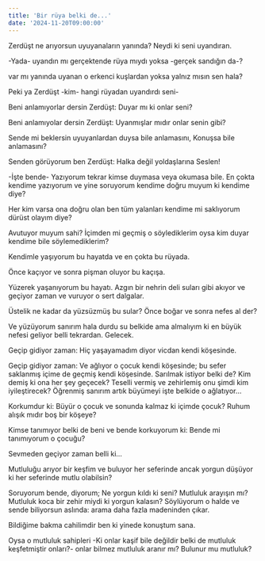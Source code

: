 ```yaml
---
title: 'Bir rüya belki de...'
date: '2024-11-20T09:00:00'
---
```


Zerdüşt ne arıyorsun uyuyanaların yanında? Neydi ki seni uyandıran.

-Yada- uyandın mı gerçektende rüya mıydı yoksa -gerçek sandığın da-?

var mı yanında uyanan o erkenci kuşlardan yoksa yalnız mısın sen hala?

Peki ya Zerdüşt -kim- hangi rüyadan uyandırdı seni-

Beni anlamıyorlar dersin Zerdüşt: Duyar mı ki onlar seni? 

Beni anlamıyolar dersin Zerdüşt: Uyanmışlar mıdır onlar senin gibi?

Sende mi beklersin uyuyanlardan duysa bile anlamasını, Konuşsa bile anlamasını?

Senden görüyorum ben Zerdüşt: Halka değil yoldaşlarına Seslen!

-İşte bende- Yazıyorum tekrar kimse duymasa veya okumasa bile. En çokta kendime yazıyorum ve yine soruyorum kendime doğru muyum ki kendime diye?

Her kim varsa ona doğru olan ben tüm yalanları kendime mi saklıyorum dürüst olayım diye?

Avutuyor muyum sahi? İçimden mi geçmiş o söylediklerim oysa kim duyar kendime bile söylemediklerim?

Kendimle yaşıyorum bu hayatda ve en çokta bu rüyada.

Önce kaçıyor ve sonra pişman oluyor bu kaçışa.

Yüzerek yaşanıyorum bu hayatı. Azgın bir nehrin deli suları gibi akıyor ve geçiyor zaman ve vuruyor o sert dalgalar.

Üstelik ne kadar da yüzsüzmüş bu sular? Önce boğar ve sonra nefes al der?

Ve yüzüyorum sanırım hala durdu su belkide ama almalıyım ki en büyük nefesi geliyor belli tekrardan. Gelecek.

Geçip gidiyor zaman: Hiç yaşayamadım diyor vicdan kendi köşesinde.

Geçip gidiyor zaman: Ve ağlıyor o çocuk kendi köşesinde; bu sefer saklanmış içime de geçmiş kendi köşesinde. Sarılmak istiyor belki de? Kim demiş ki ona her şey geçecek? Teselli vermiş ve zehirlemiş onu şimdi kim iyileştirecek? Öğrenmiş sanırım artık büyümeyi işte belkide o ağlatıyor...

Korkumdur ki: Büyür o çocuk ve sonunda kalmaz ki içimde çocuk? Ruhum alışık mıdır boş bir köşeye?

Kimse tanımıyor belki de beni ve bende korkuyorum ki: Bende mi tanımıyorum o çocuğu?

Sevmeden geçiyor zaman belli ki...

Mutluluğu arıyor bir keşfim ve buluyor her seferinde ancak yorgun düşüyor ki her seferinde mutlu olabilsin?

Soruyorum bende, diyorum; Ne yorgun kıldı ki seni? Mutluluk arayışın mı? Mutluluk koca bir zehir miydi ki yorgun kalasın? Söylüyorum o halde ve sende biliyorsun aslında: arama daha fazla madeninden çıkar.

Bildiğime bakma cahilimdir ben ki yinede konuştum sana.

Oysa o mutluluk sahipleri -Ki onlar kaşif bile değildir belki de mutluluk keşfetmiştir onları?- onlar bilmez mutluluk aranır mı? Bulunur mu mutluluk?
